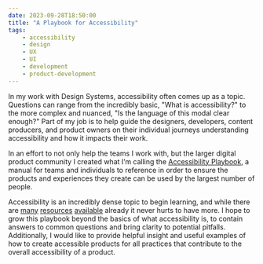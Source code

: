 ```yaml
---
date: 2023-09-28T18:50:00
title: "A Playbook for Accessibility"
tags: 
    - accessibility
    - design
    - UX
    - UI
    - development
    - product-development
---
```


In my work with Design Systems, accessibility often comes up as a topic. Questions can range from the incredibly basic, "What is accessibility?" to the more complex and nuanced, "Is the language of this modal clear enough?" Part of my job is to help guide the designers, developers, content producers, and product owners on their individual journeys understanding accessibility and how it impacts their work.

In an effort to not only help the teams I work with, but the larger digital product community I created what I’m calling the [Accessibility Playbook](https://accessibility.blind3y3design.com/), a manual for teams and individuals to reference in order to ensure the products and experiences they create can be used by the largest number of people.

Accessibility is an incredibly dense topic to begin learning, and while there are [many](https://web.dev/learn/accessibility/) [resources](https://developer.mozilla.org/en-US/docs/Learn/Accessibility/What_is_accessibility) [available](https://www.w3.org/WAI/WCAG21/Understanding/) already it never hurts to have more. I hope to grow this playbook beyond the basics of what accessibility is, to contain answers to common questions and bring clarity to potential pitfalls. Additionally, I would like to provide helpful insight and useful examples of how to create accessible products for all practices that contribute to the overall accessibility of a product.